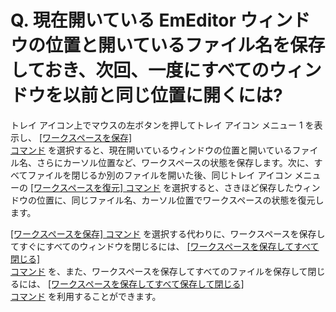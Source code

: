 # Q. 現在開いている EmEditor ウィンドウの位置と開いているファイル名を保存しておき、次回、一度にすべてのウィンドウを以前と同じ位置に開くには?

トレイ アイコン上でマウスの左ボタンを押してトレイ アイコン メニュー 1 を表示し、 [\[ワークスペースを保存\] \
コマンド](../../cmd/file/save_workspace) を選択すると、現在開いているウィンドウの位置と開いているファイル名、さらにカーソル位置など、ワークスペースの状態を保存します。次に、すべてファイルを閉じるか別のファイルを開いた後、同じトレイ
アイコン メニューの [\[ワークスペースを復元\] コマンド](../../cmd/file/load_workspace) を選択すると、さきほど保存したウィンドウの位置に、同じファイル名、カーソル位置でワークスペースの状態を復元します。

[\[ワークスペースを保存\] コマンド](../../cmd/file/save_workspace) を選択する代わりに、ワークスペースを保存してすぐにすべてのウィンドウを閉じるには、 [\[ワークスペースを保存してすべて閉じる\] \
コマンド](../../cmd/file/save_workspace_quit_all) を、また、ワークスペースを保存してすべてのファイルを保存して閉じるには、 [\[ワークスペースを保存してすべて保存して閉じる\] \
コマンド](../../cmd/file/save_workspace_exit_all) を利用することができます。